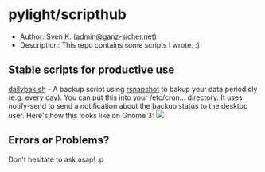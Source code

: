pylight/scripthub
==================

* Author:    Sven K. (<admin@ganz-sicher.net>)
* Description: This repo contains some scripts I wrote. :)


Stable scripts for productive use 
---------------------------------
[dailybak.sh](https://github.com/pylight/scripthub/blob/master/bash/dailybak.sh) - A backup script using [rsnapshot](http://rsnapshot.org/) to bakup your data periodicly (e.g. every day). 
You can put this into your /etc/cron... directory. It uses notify-send to send a notification about the backup status to the desktop user. Here's how this looks like on Gnome 3:
![](http://i.imgur.com/EWp1T.png)


Errors or Problems?
-------------------
Don't hesitate to ask asap! :p
